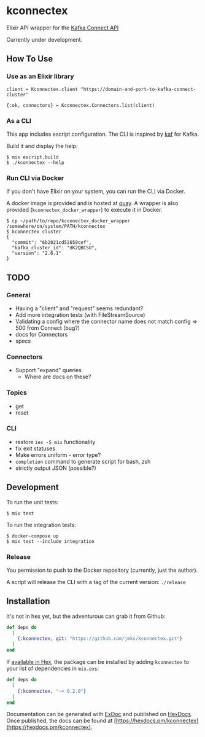 # kconnectex

Elixir API wrapper for the [Kafka Connect API](https://docs.confluent.io/platform/current/connect/references/restapi.html)

Currently under development.

## How To Use

### Use as an Elixir library

```
client = Kconnectex.client "https://domain-and-port-to-kafka-connect-cluster"

{:ok, connectors} = Kconnectex.Connectors.list(client)
```

### As a CLI

This app includes escript configuration. The CLI is inspired by [kaf](https://github.com/birdayz/kaf) for Kafka.

Build it and display the help:

```
$ mix escript.build
$ ./kconnectex --help
```

### Run CLI via Docker

If you don't have Elixir on your system, you can run the CLI via Docker.

A docker image is provided and is hosted at [quay](https://www.quay.io).
A wrapper is also provided (`kconnectex_docker_wrapper`) to execute it in Docker.

```
$ cp ~/path/to/repo/kconnectex_docker_wrapper /somewhere/on/system/PATH/kconnectex
$ kconnectex cluster
{
  "commit": "6b2021cd52659cef",
  "kafka_cluster_id": "dK2QBCSU",
  "version": "2.6.1"
}
```

## TODO

### General
* Having a "client" and "request" seems redundant?
* Add more integration tests (with FileStreamSource)
* Validating a config where the connector name does not match config => 500 from Connect (bug?)
* docs for Connectors
* specs

### Connectors
* Support "expand" queries
  * Where are docs on these?

### Topics
* get
* reset

### CLI
* restore `iex -S mix` functionality
* fix exit statuses
* Make errors uniform - error type?
* `completion` command to generate script for bash, zsh
* strictly output JSON (possible?)

## Development

To run the unit tests:

```
$ mix test
```

To run the integration tests:

```
$ docker-compose up
$ mix test --include integration
```

### Release

You permission to push to the Docker repository (currently, just the author).

A script will release the CLI with a tag of the current version: `./release`

## Installation

It's not in hex yet, but the adventurous can grab it from Github:

```elixir
def deps do
  [
    {:kconnectex, git: "https://github.com/jmks/kconnectex.git"}
  ]
end
```

If [available in Hex](https://hex.pm/docs/publish), the package can be installed
by adding `kconnectex` to your list of dependencies in `mix.exs`:

```elixir
def deps do
  [
    {:kconnectex, "~> 0.2.0"}
  ]
end
```

Documentation can be generated with [ExDoc](https://github.com/elixir-lang/ex_doc)
and published on [HexDocs](https://hexdocs.pm). Once published, the docs can
be found at [https://hexdocs.pm/kconnectex](https://hexdocs.pm/kconnectex).
